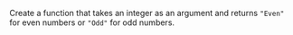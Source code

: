 Create a function that takes an integer as an argument and returns `"Even"` for even numbers or `"Odd"` for odd numbers.